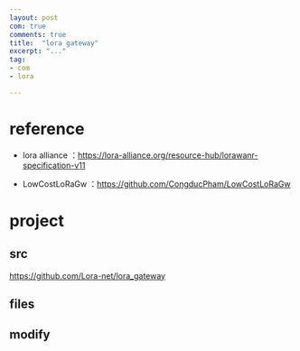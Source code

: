```yaml
---
layout: post
com: true
comments: true
title:  "lora gateway"
excerpt: "..."
tag:
- com
- lora

---
```




# reference

- lora alliance ：https://lora-alliance.org/resource-hub/lorawanr-specification-v11

- LowCostLoRaGw ：https://github.com/CongducPham/LowCostLoRaGw

# project

## src

https://github.com/Lora-net/lora_gateway



## files

## modify
